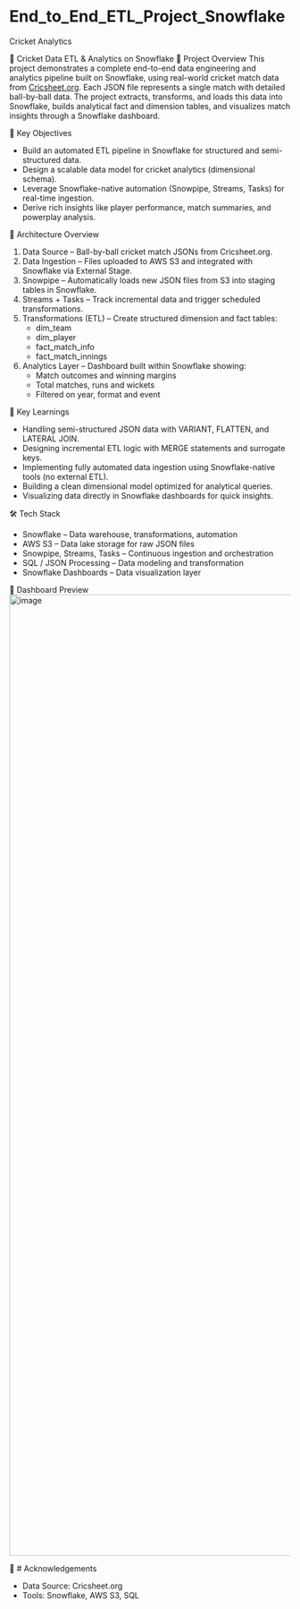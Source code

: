 # End_to_End_ETL_Project_Snowflake
Cricket Analytics

🏏 Cricket Data ETL & Analytics on Snowflake
📖 Project Overview
This project demonstrates a complete end-to-end data engineering and analytics pipeline built on Snowflake, using real-world cricket match data from [Cricsheet.org](https://cricsheet.org/matches/).
Each JSON file represents a single match with detailed ball-by-ball data. The project extracts, transforms, and loads this data into Snowflake, builds analytical fact and dimension tables, and visualizes match insights through a Snowflake dashboard.


🚀 Key Objectives
- Build an automated ETL pipeline in Snowflake for structured and semi-structured data.
- Design a scalable data model for cricket analytics (dimensional schema).
- Leverage Snowflake-native automation (Snowpipe, Streams, Tasks) for real-time ingestion.
- Derive rich insights like player performance, match summaries, and powerplay analysis.


🧩 Architecture Overview
1. Data Source – Ball-by-ball cricket match JSONs from Cricsheet.org.
2. Data Ingestion – Files uploaded to AWS S3 and integrated with Snowflake via External Stage.
3. Snowpipe – Automatically loads new JSON files from S3 into staging tables in Snowflake.
4. Streams + Tasks – Track incremental data and trigger scheduled transformations.
5. Transformations (ETL) – Create structured dimension and fact tables:
    - dim_team
    - dim_player
    - fact_match_info
    - fact_match_innings
6. Analytics Layer – Dashboard built within Snowflake showing:
    - Match outcomes and winning margins
    - Total matches, runs and wickets
    - Filtered on year, format and event


🧠 Key Learnings
- Handling semi-structured JSON data with VARIANT, FLATTEN, and LATERAL JOIN.
- Designing incremental ETL logic with MERGE statements and surrogate keys.
- Implementing fully automated data ingestion using Snowflake-native tools (no external ETL).
- Building a clean dimensional model optimized for analytical queries.
- Visualizing data directly in Snowflake dashboards for quick insights.

  
🛠️ Tech Stack
- Snowflake – Data warehouse, transformations, automation
- AWS S3 – Data lake storage for raw JSON files
- Snowpipe, Streams, Tasks – Continuous ingestion and orchestration
- SQL / JSON Processing – Data modeling and transformation
- Snowflake Dashboards – Data visualization layer
  
📸 Dashboard Preview
<img width="3252" height="1718" alt="image" src="https://github.com/user-attachments/assets/470b85ff-d168-4b2b-842f-52e40be6ed96" />


🙌 # Acknowledgements
- Data Source: Cricsheet.org
- Tools: Snowflake, AWS S3, SQL
